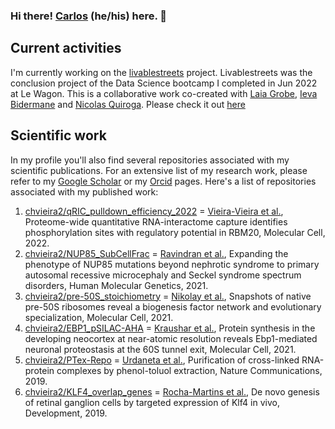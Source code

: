### Hi there! [Carlos](https://www.canva.com/design/DAFDka_ylKY/V-MMMoJv639cr9I8bn8mIQ/view?utm_content=DAFDka_ylKY&utm_campaign=designshare&utm_medium=link&utm_source=publishsharelink) (he/his) here. 👋 
## Current activities
I'm currently working on the [livablestreets](https://github.com/chvieira2/livablestreets) project. Livablestreets was the conclusion project of the Data Science bootcamp I completed in Jun 2022 at Le Wagon. This is a collaborative work co-created with [Laia Grobe](https://github.com/Laiagdla), [Ieva Bidermane](https://github.com/ievabi) and [Nicolas Quiroga](https://github.com/nicoquiroga941). Please check it out [here](https://livablestreets.herokuapp.com/)

## Scientific work
In my profile you'll also find several repositories associated with my scientific publications. For an extensive list of my research work, please refer to my [Google Scholar](https://scholar.google.com/citations?user=0A5L-RYAAAAJ&hl=en&oi=sra) or my [Orcid](https://orcid.org/0000-0001-5443-4507) pages. Here's a list of repositories associated with my published work:
1. [chvieira2/qRIC_pulldown_efficiency_2022](https://github.com/chvieira2/qRIC_pulldown_efficiency_2022) = [Vieira-Vieira et al.](https://www.cell.com/molecular-cell/fulltext/S1097-2765(22)00262-3), Proteome-wide quantitative RNA-interactome capture identifies phosphorylation sites with regulatory potential in RBM20, Molecular Cell, 2022.
2. [chvieira2/NUP85_SubCellFrac](https://github.com/chvieira2/NUP85_SubCellFrac) = [Ravindran et al.](https://academic.oup.com/hmg/article-abstract/30/22/2068/6307744), Expanding the phenotype of NUP85 mutations beyond nephrotic syndrome to primary autosomal recessive microcephaly and Seckel syndrome spectrum disorders, Human Molecular Genetics, 2021.
3. [chvieira2/pre-50S_stoichiometry](https://github.com/chvieira2/pre-50S_stoichiometry) = [Nikolay et al.](https://www.sciencedirect.com/science/article/pii/S1097276521000927), Snapshots of native pre-50S ribosomes reveal a biogenesis factor network and evolutionary specialization, Molecular Cell, 2021.
4. [chvieira2/EBP1_pSILAC-AHA](https://github.com/chvieira2/EBP1_pSILAC-AHA) = [Kraushar et al.](https://www.sciencedirect.com/science/article/pii/S1097276520308376), Protein synthesis in the developing neocortex at near-atomic resolution reveals Ebp1-mediated neuronal proteostasis at the 60S tunnel exit, Molecular Cell, 2021.
5. [chvieira2/PTex-Repo](https://github.com/chvieira2/PTex-Repo) = [Urdaneta et al.](https://www.nature.com/articles/s41467-019-08942-3), Purification of cross-linked RNA-protein complexes by phenol-toluol extraction, Nature Communications, 2019.
6. [chvieira2/KLF4_overlap_genes](https://github.com/chvieira2/KLF4_overlap_genes) = [Rocha-Martins et al.](https://journals.biologists.com/dev/article/146/16/dev176586/224191/De-novo-genesis-of-retinal-ganglion-cells-by), De novo genesis of retinal ganglion cells by targeted expression of Klf4 in vivo, Development, 2019.
